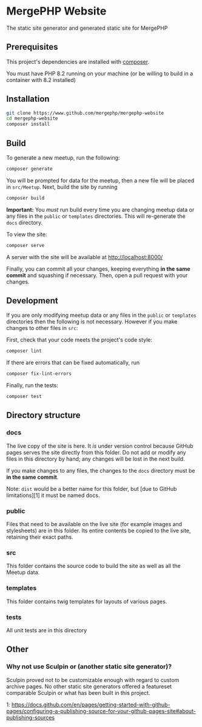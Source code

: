 MergePHP Website
================

The static site generator and generated static site for MergePHP


Prerequisites
-------------

This project's dependencies are installed with [composer](https://getcomposer.org/).

You must have PHP 8.2 running on your machine (or be willing to build in a container with 8.2
installed)

Installation
------------

```bash
git clone https://www.github.com/mergephp/mergephp-website
cd mergephp-website
composer install
```

Build
-----

To generate a new meetup, run the following:
```bash
composer generate
```

You will be prompted for data for the meetup, then a new file will be placed in `src/Meetup`.
Next, build the site by running
```bash
composer build
```
**Important:** You _must_ run build every time you are changing meetup data or any files in the
`public` or `templates` directories.  This will re-generate the `docs` directory.

To view the site:
```bash
composer serve
```

A server with the site will be available at [http://localhost:8000/](http://localhost:8000/)

Finally, you can commit all your changes, keeping everything **in the same commit** and squashing
if necessary.  Then, open a pull request with your changes.

Development
-----------

If you are only modifying meetup data or any files in the `public` or `templates` directories
then the following is not necessary.  However if you make changes to other files in `src`:

First, check that your code meets the project's code style:
```bash
composer lint
```

If there are errors that can be fixed automatically, run
```bash
composer fix-lint-errors
```

Finally, run the tests:
```bash
composer test
```

Directory structure
-------------------
### docs
The live copy of the site is here.  It _is_ under version control because GitHub pages serves
the site directly from this folder.  Do not add or modify any files in this directory by hand;
any changes will be lost in the next build.

If you make changes to any files, the changes to the `docs` directory must be **in the same commit**.

Note: `dist` would be a better name for this folder, but [due to GitHub limitations][1] it must
be named docs.

### public
Files that need to be available on the live site (for example images and stylesheets) are in
this folder.  Its entire contents be copied to the live site, retaining their exact paths.

### src
This folder contains the source code to build the site as well as all the Meetup data.

### templates
This folder contains twig templates for layouts of various pages.

### tests
All unit tests are in this directory

Other
-----
### Why not use Sculpin or (another static site generator)?
Sculpin proved not to be customizable enough with regard to custom archive pages.
No other static site generators offered a featureset comparable Sculpin or what has been built
in this project.


1: https://docs.github.com/en/pages/getting-started-with-github-pages/configuring-a-publishing-source-for-your-github-pages-site#about-publishing-sources
